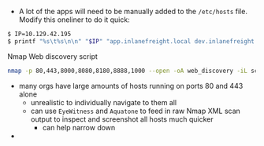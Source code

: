 * A lot of the apps will need to be manually added to the `/etc/hosts` file. Modify this oneliner to do it quick:
```bash
$ IP=10.129.42.195
$ printf "%s\t%s\n\n" "$IP" "app.inlanefreight.local dev.inlanefreight.local blog.inlanefreight.local" | sudo tee -a /etc/hosts
```
Nmap Web discovery script
```bash
nmap -p 80,443,8000,8080,8180,8888,1000 --open -oA web_discovery -iL scope_list
```
* many orgs have large amounts of hosts running on ports 80 and 443 alone
	* unrealistic to individually navigate to them all
	* can use `EyeWitness` and `Aquatone` to feed in raw Nmap XML scan output to inspect and screenshot all hosts much quicker
		* can help narrow down
* 